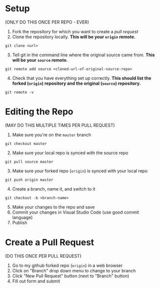 # Setup 
(ONLY DO THIS ONCE PER REPO - EVER)

1. Fork the repository for which you want to create a *pull request*
2. Clone the repository locally. **This will be your `origin` remote.** 
```
git clone <url>
```
3. Tell git in the command line where the original source came from. **This will be your `source` remote.**
```
git remote add source <cloned-url-of-original-source-repo>
```
4. Check that you have everything set up correctly. **This should list the forked (`origin`) repository and the original (`source`) repository.**
```
git remote -v
```

# Editing the Repo 
(MAY DO THIS MULTIPLE TIMES PER PULL REQUEST)

1. Make sure you're on the `master` branch  
```
git checkout master
```
2. Make sure your local repo is synced with the source repo
```
git pull source master
```
3. Make sure your forked repo (`origin`) is synced with your local repo
```
git push origin master
```
4. Create a branch, name it, and switch to it
```
git checkout -b <branch-name>
```
5. Make your changes to the repo and save
6. Commit your changes in Visual Studio Code (use good commit language)
7. Publish

# Create a Pull Request
(DO THIS ONCE PER PULL REQUEST)

1. Go to my github forked repo (`origin`) in a web browser
2. Click on "Branch" drop down menu to change to your branch
3. Click "New Pull Request" button (next to "Branch" button)
4. Fill out form and submit
